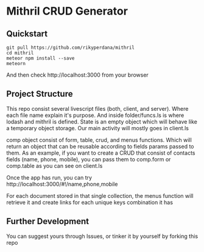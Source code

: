 # Mithril CRUD Generator

## Quickstart

```
git pull https://github.com/rikyperdana/mithril
cd mithril
meteor npm install --save
meteorn
```

And then check http://localhost:3000 from your browser

## Project Structure

This repo consist several livescript files (both, client, and server). Where each file name explain it's 
purpose. And inside folder/funcs.ls is where lodash and mithril is defined. State is an empty object which 
will behave like a temporary object storage. Our main activity will mostly goes in client.ls

comp object consist of form, table, crud, and menus functions. Which will return an object that can be 
reusable according to fields params passed to them. As an example, if you want to create a CRUD that consist 
of contacts fields (name, phone, mobile), you can pass them to comp.form or comp.table as you can see on 
client.ls

Once the app has run, you can try http://localhost:3000/#!/name,phone,mobile

For each document stored in that single collection, the menus function will retrieve it and create links 
for each unique keys combination it has

## Further Development
You can suggest yours through Issues, or tinker it by yourself by forking this repo

